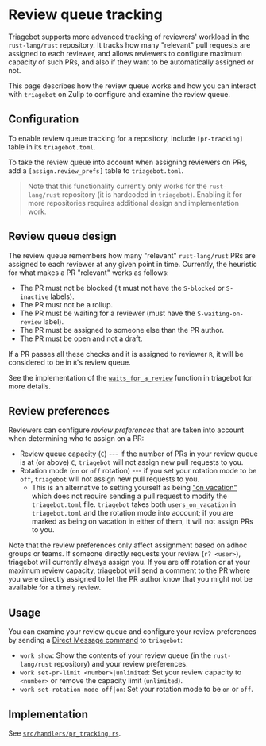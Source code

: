 # Review queue tracking

Triagebot supports more advanced tracking of reviewers' workload in the `rust-lang/rust` repository. It tracks how many "relevant" pull requests are assigned to each reviewer, and allows reviewers to configure maximum capacity of such PRs, and also if they want to be automatically assigned or not.

This page describes how the review queue works and how you can interact with `triagebot` on Zulip to configure and examine the review queue.

## Configuration

To enable review queue tracking for a repository, include `[pr-tracking]` table in its `triagebot.toml`.

To take the review queue into account when assigning reviewers on PRs, add a `[assign.review_prefs]` table to `triagebot.toml`.

> Note that this functionality currently only works for the `rust-lang/rust` repository (it is hardcoded in `triagebot`). Enabling it for more repositories requires additional design and implementation work.

## Review queue design

The review queue remembers how many "relevant" `rust-lang/rust` PRs are assigned to each reviewer at any given point in time.
Currently, the heuristic for what makes a PR "relevant" works as follows:
- The PR must not be blocked (it must not have the `S-blocked` or `S-inactive` labels).
- The PR must not be a rollup.
- The PR must be waiting for a reviewer (must have the `S-waiting-on-review` label).
- The PR must be assigned to someone else than the PR author.
- The PR must be open and not a draft.

If a PR passes all these checks and it is assigned to reviewer `R`, it will be considered to be in `R`'s review queue.

See the implementation of the [`waits_for_a_review`](https://github.com/rust-lang/triagebot/blob/7044e5449aaf29eea939bc7db81c63b7c872b9b8/src/handlers/pr_tracking.rs#L277-L304) function in triagebot for more details.

## Review preferences

Reviewers can configure *review preferences* that are taken into account when determining who to assign on a PR:
- Review queue capacity (`C`) --- if the number of PRs in your review queue is at (or above) `C`, `triagebot` will not assign new pull requests to you.
- Rotation mode (`on` or `off` rotation) --- if you set your rotation mode to be `off`, `triagebot` will not assign new pull requests to you.
  - This is an alternative to setting yourself as being ["on vacation"](pr-assignment.md#vacation) which does not require sending a pull request to modify the `triagebot.toml` file. `triagebot` takes both `users_on_vacation` in `triagebot.toml` and the rotation mode into account; if you are marked as being on vacation in either of them, it will not assign PRs to you.

Note that the review preferences only affect assignment based on adhoc groups or teams. If someone directly requests your review (`r? <user>`), triagebot will currently always assign you. If you are off rotation or at your maximum review capacity, triagebot will send a comment to the PR where you were directly assigned to let the PR author know that you might not be available for a timely review.

## Usage

You can examine your review queue and configure your review preferences by sending a [Direct Message command](zulip-commands.md#direct-message-commands) to `triagebot`:

- `work show`: Show the contents of your review queue (in the `rust-lang/rust` repository) and your review preferences.
- `work set-pr-limit <number>|unlimited`: Set your review capacity to `<number>` or remove the capacity limit (`unlimited`).
- `work set-rotation-mode off|on`: Set your rotation mode to be `on` or `off`.

## Implementation

See [`src/handlers/pr_tracking.rs`](https://github.com/rust-lang/triagebot/blob/HEAD/src/handlers/pr_tracking.rs).
